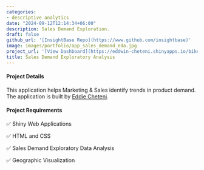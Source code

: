 ```yaml
---
categories:
- descriptive analytics
date: "2024-09-12T12:14:34+06:00"
description: Sales Demand Exploration.
draft: false
github_url: '[InsightBase Repo](https://www.github.com/insightbase)'
image: images/portfolio/app_sales_demand_eda.jpg
project_url: '[View Dashboard](https://eddwin-cheteni.shinyapps.io/bike-sales-app/)'
title: Sales Demand Exploratory Analysis
---
```


#### Project Details

This application helps Marketing & Sales identify trends in product demand. The application is built by [Eddie Cheteni](https://eddwin-cheteni-ds-portfolio.netlify.app/).

#### Project Requirements

✅ Shiny Web Applications

✅ HTML and CSS

✅ Sales Demand  Exploratory  Data Analysis

✅ Geographic Visualization